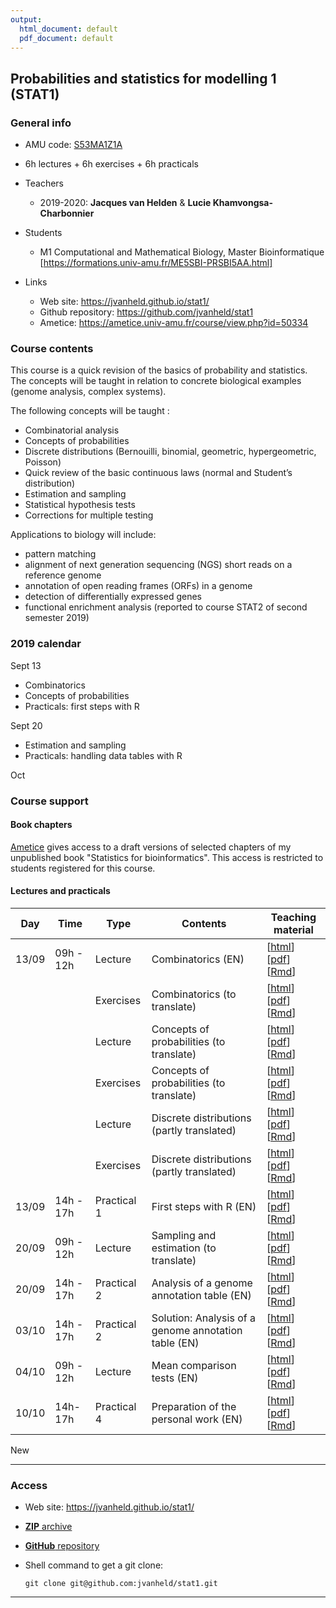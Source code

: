 ```yaml
---
output:
  html_document: default
  pdf_document: default
---
```


## Probabilities and statistics for modelling 1 (STAT1)


### General info

- AMU code: [S53MA1Z1A](https://formations.univ-amu.fr/ME5SBI-S53MA1Z1A-en.html)
- 6h lectures + 6h exercises + 6h practicals
- Teachers

    - 2019-2020: **Jacques van Helden** & **Lucie Khamvongsa-Charbonnier**

- Students

    - M1 Computational and Mathematical Biology, Master Bioinformatique [https://formations.univ-amu.fr/ME5SBI-PRSBI5AA.html]

- Links

    - Web site: <https://jvanheld.github.io/stat1/>
    - Github repository: <https://github.com/jvanheld/stat1>
    - Ametice: <https://ametice.univ-amu.fr/course/view.php?id=50334>
    

### Course contents

This course is a quick revision of the basics of probability and statistics. The concepts will be taught in relation to concrete biological examples (genome analysis, complex systems). 

The following concepts will be taught :

- Combinatorial analysis
- Concepts of probabilities
- Discrete distributions (Bernouilli, binomial, geometric, hypergeometric, Poisson)
- Quick review of the basic continuous laws (normal and Student’s distribution)
- Estimation and sampling
- Statistical hypothesis tests
- Corrections for multiple testing

Applications to biology will include: 

- pattern matching 
- alignment of next generation sequencing (NGS) short reads on a reference genome
- annotation of open reading frames (ORFs) in a genome
- detection of differentially expressed genes
- functional enrichment analysis (reported to course STAT2 of second semester 2019)


### 2019 calendar

Sept 13

- Combinatorics
- Concepts of probabilities
- Practicals: first steps with R

Sept 20

- Estimation and sampling
- Practicals: handling data tables with R

Oct 

### Course support


#### Book chapters

[Ametice](https://ametice.univ-amu.fr/course/view.php?id=50334) gives access to a draft versions of selected chapters of my unpublished book "Statistics for bioinformatics". This access is restricted to students registered for this course. 

#### Lectures and practicals

| Day | Time | Type | Contents | Teaching material | 
|-----------|-------------|----------|------------------------------|----------------|
| 13/09 | 09h - 12h | Lecture | Combinatorics (EN) |  [[html](slides/02_combinatorix_EN.html)] [[pdf](slides/02_combinatorix_EN.pdf)] [[Rmd](https://raw.githubusercontent.com/jvanheld/stat1/master/slides/02_combinatorix_EN.Rmd)] |
|  |  | Exercises | Combinatorics (to translate) |  [[html](slides/02_combinatorix_exercices.html)] [[pdf](slides/02_combinatorix_exercices.pdf)] [[Rmd](https://raw.githubusercontent.com/jvanheld/stat1/master/slides/02_combinatorix_exercices.Rmd)] |
|  | | Lecture | Concepts of probabilities (to translate) | [[html](slides/03_concepts_proba.html)] [[pdf](slides/03_concepts_proba.pdf)] [[Rmd](https://raw.githubusercontent.com/jvanheld/stat1/master/slides/03_concepts_proba.Rmd)] |
|  | | Exercises | Concepts of probabilities (to translate) | [[html](slides/03_concepts_proba_exercices.html)] [[pdf](slides/03_concepts_proba_exercices.pdf)] [[Rmd](https://raw.githubusercontent.com/jvanheld/stat1/master/slides/03_concepts_proba_exercices.Rmd)] |
|  | | Lecture | Discrete distributions (partly translated) | [[html](slides/04_discrete_distributions_EN.html)] [[pdf](slides/04_discrete_distributions_EN.pdf)] [[Rmd](https://raw.githubusercontent.com/jvanheld/stat1/master/slides/04_discrete_distributions_EN.Rmd)] |
|  |  | Exercises | Discrete distributions (partly translated) | [[html](slides/04_discrete_distributions_EN_exercices.html)] [[pdf](slides/04_discrete_distributions_EN_exercices.pdf)] [[Rmd](https://raw.githubusercontent.com/jvanheld/stat1/master/slides/04_discrete_distributions_EN_exercices.Rmd)] |
| 13/09 | 14h - 17h | Practical 1 | First steps with R (EN) | [[html](practicals/01_intro_R/01_R-first-steps.html)] [[pdf](practicals/01_intro_R/01_R-first-steps.pdf)] [[Rmd](https://raw.githubusercontent.com/jvanheld/stat1/master/practicals/01_intro_R/01_R-first-steps.Rmd)] |
| 20/09 | 09h - 12h | Lecture | Sampling and estimation (to translate) |  [[html](slides/05_sampling_estimation_EN.html)] [[pdf](slides/05_sampling_estimation_EN.pdf)] [[Rmd](https://raw.githubusercontent.com/jvanheld/stat1/master/slides/05_sampling_estimation_EN.Rmd)] |
| 20/09 | 14h - 17h | Practical 2 | Analysis of a genome annotation table (EN) | [[html](practicals/02_yeast_annotations/02_yeast_annotations_EN_solutions.html)] [[pdf](practicals/02_yeast_annotations/02_yeast_annotations_EN_solutions.pdf)] [[Rmd](https://raw.githubusercontent.com/jvanheld/stat1/master/practicals/02_yeast_annotations/02_yeast_annotations_EN_solutions.Rmd)] |
| 03/10 | 14h - 17h | Practical 2 | Solution: Analysis of a genome annotation table (EN) | [[html](practicals/02_yeast_annotations/02_yeast_annotations_EN_solutions.html)] [[pdf](practicals/02_yeast_annotations/02_yeast_annotations_EN_solutions.pdf)] [[Rmd](https://raw.githubusercontent.com/jvanheld/stat1/master/practicals/02_yeast_annotations/02_yeast_annotations_EN_solutions.Rmd)] |
| 04/10 | 09h - 12h | Lecture | Mean comparison tests (EN) |  [[html](slides/06_mean_comparison_tests_EN.html)] [[pdf](slides/06_mean_comparison_tests_EN.pdf)] [[Rmd](https://raw.githubusercontent.com/jvanheld/stat1/master/slides/06_mean_comparison_tests_EN.Rmd)] |
| 10/10 | 14h-17h | Practical 4 | Preparation of the personal work (EN) | [[html](practicals/mean-comparison-test_random-numbers/mean-comparison-test_random-numbers.html)] [[pdf](practicals/mean-comparison-test_random-numbers/mean-comparison-test_random-numbers.pdf)] [[Rmd](https://raw.githubusercontent.com/jvanheld/stat1/master/practicals/mean-comparison-test_random-numbers/mean-comparison-test_random-numbers.Rmd)] |

New

****************************************************************
### Access

- Web site: <https://jvanheld.github.io/stat1/>
- [**ZIP** archive](https://github.com/jvanheld/stat1/zipball/master)
- [**GitHub** repository](https://github.com/jvanheld/stat1)
- Shell command to get a git clone: 

    `git clone git@github.com:jvanheld/stat1.git`


****************************************************************

